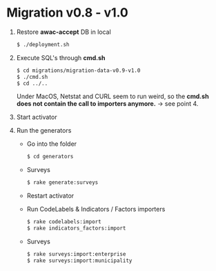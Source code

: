 # Migration v0.8 - v1.0

1. Restore **awac-accept** DB in local

    ```sh
    $ ./deployment.sh
    ```
    
2. Execute SQL's through **cmd.sh**

    ```sh
    $ cd migrations/migration-data-v0.9-v1.0
    $ ./cmd.sh
    $ cd ../..
    ```
    
    Under MacOS, Netstat and CURL seem to run weird, so the **cmd.sh does not contain the call to importers anymore.** -> see point 4.


3. Start activator


4. Run the generators

    - Go into the folder
    
        ```sh
        $ cd generators
        ```
        
    - Surveys

        ```sh
        $ rake generate:surveys
        ```

    - Restart activator

    - Run CodeLabels & Indicators / Factors importers
        
        ```sh
        $ rake codelabels:import
        $ rake indicators_factors:import
        ```

    - Surveys

         ```sh
         $ rake surveys:import:enterprise
         $ rake surveys:import:municipality
         ```

  